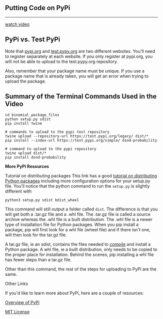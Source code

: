 Putting Code on PyPi
---
---

[watch video](https://www.youtube.com/watch?v=4uosDOKn5LI)

PyPi vs. Test PyPi
---


Note that [pypi.org](https://pypi.org/) and [test.pypy.org](https://test.pypi.org/) are two different websites. You'll need to register separately at each website. If you only register at pypi.org, you will not be able to upload to the test.pypy.org repository.

Also, remember that your package name must be unique. If you use a package name that is already taken, you will get an error when trying to upload the package.

Summary of the Terminal Commands Used in the Video
---
```
cd binomial_package_files
python setup.py sdist
pip install twine

# commands to upload to the pypi test repository
twine upload --repository-url https://test.pypi.org/legacy/ dist/*
pip install --index-url https://test.pypi.org/simple/ dsnd-probability

# command to upload to the pypi repository
twine upload dist/*
pip install dsnd-probability
```

**More PyPi Resources**

Tutorial on distributing packages
This link has a good [tutorial on distributing Python packages](https://packaging.python.org/tutorials/distributing-packages/) including more configuration options for your setup.py file. You'll notice that the python command to run the `setup.py` is slightly different with

```
python3 setup.py sdist bdist_wheel
```

This command will still output a folder called `dist`. The difference is that you will get both a .tar.gz file and a .whl file. The .tar.gz file is called a source archive whereas the .whl file is a built distribution. The .whl file is a newer type of installation file for Python packages. When you pip install a package, pip will first look for a whl file (wheel file) and if there isn't one, will then look for the tar.gz file.

A tar.gz file, ie an sdist, contains the files needed to [compile](https://en.wikipedia.org/wiki/Compiler) and install a Python package. A whl file, ie a built distribution, only needs to be copied to the proper place for installation. Behind the scenes, pip installing a whl file has fewer steps than a tar.gz file.

Other than this command, the rest of the steps for uploading to PyPi are the same.

Other Links

If you'd like to learn more about PyPi, here are a couple of resources:

[Overview of PyPi](https://docs.python.org/3/distutils/packageindex.html)

[MIT License](https://opensource.org/licenses/MIT)
